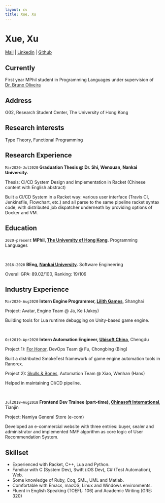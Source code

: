 ```yaml
---
layout: cv
title: Xue, Xu
---
```

# Xue, Xu

<div id="webaddress">
<a href="mailto:xuxue@connect.hku.hk">Mail</a>
| <a href="https://www.linkedin.com/in/xu-xue/">Linkedin</a>
| <a href="https://github.com/jrshoe">Github</a>
</div>

## Currently

First year MPhil student in Programming Languages under supervision of [Dr. Bruno Oliveira](https://i.cs.hku.hk/~bruno/)

## Address

G02, Research Student Center, The University of Hong Kong

## Research interests

Type Theory, Functional Programming

## Research Experience
`Mar2020-Jul2020`
__Graduation Thesis @ Dr. Shi, Wenxuan, Nankai University.__

Thesis: CI/CD System Design and Implementation in Racket (Chinese content with English abstract)

Built a CI/CD System in a Racket way: various user interface (Travis CI, Jenkinsfile, Flowchart, etc.) and all parse to the same pipeline racket syntax code, with distributed job dispatcher underneath by providing options of Docker and VM.

## Education
`2020-present`
__MPhil, [The University of Hong Kong](https://www.hku.hk).__
Programming Languages

<br/>

`2016-2020`
__BEng, [Nankai University](http://en.nankai.edu.cn).__
Software Engineering

Overall GPA: 89.02/100, Ranking: 19/109

## Industry Experience

`Mar2020-Aug2020`
__Intern Engine Programmer, [Lilith Games](https://www.lilithgames.com/en/)__, Shanghai

Project: Avatar, Engine Team @ Ja, Ke (Jakey)

Building tools for Lua runtime debugging on Unity-based game engine.

<br/>

`Oct2019-Apr2020`
__Intern Automation Engineer, [Ubisoft China](https://www.ubisoft.com/en-us/)__, Chengdu

Project 1): [For Honor](https://forhonor.ubisoft.com/game/en-us/home/), DevOps Team @ Fu, Chongbing (Bing)

Built a distributed SmokeTest framework of game engine automation tools in Ranorex.

Project 2): [Skulls & Bones](https://skullandbones.ubisoft.com/game/en-us/home/), Automation Team @ Xiao, Wenhan (Hans)

Helped in maintaining CI/CD pipeline.

<br/>

`Jul2018–Aug2018`
__Frontend Dev Trainee (part-time), [Chinasoft International](http://www.chinasofti.com/en/)__, Tianjin

Project: Namiya General Store (e-com)

Developed an e-commercial website with three entries: buyer, sealer and administrator and implemented NMF algorithm as core logic of User Recommendation System.

## Skillset

- Experienced with Racket, C++, Lua and Python.
- Familiar with C (System Dev), Swift (iOS Dev), C# (Test Automation), Web.
- Some knowledge of Ruby, Coq, SML, UML and Matlab.
- Comfortable with Emacs, macOS, Linux and Windows environments.
- Fluent in English Speaking (TOEFL: 106) and Academic Writing (GRE: 320)

<!-- ### Footer

Last updated: Oct 2020 -->
